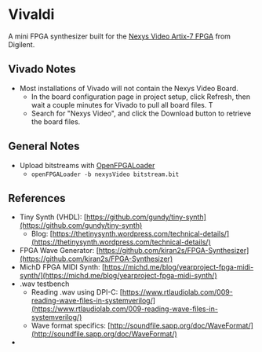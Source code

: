 
# Vivaldi

A mini FPGA synthesizer built for the [Nexys Video Artix-7 FPGA](https://digilent.com/reference/programmable-logic/nexys-video/start?redirect=1) from Digilent.

## Vivado Notes

- Most installations of Vivado will not contain the Nexys Video Board.
  - In the board configuration page in project setup, click Refresh, then wait a couple minutes for Vivado to pull all board files. T
  - Search for "Nexys Video", and click the Download button to retrieve the board files.

## General Notes

- Upload bitstreams with [OpenFPGALoader](https://github.com/trabucayre/openFPGALoader)
  - `openFPGALoader -b nexysVideo bitstream.bit`

## References

- Tiny Synth (VHDL): [https://github.com/gundy/tiny-synth](https://github.com/gundy/tiny-synth)
  - Blog: [https://thetinysynth.wordpress.com/technical-details/](https://thetinysynth.wordpress.com/technical-details/)
- FPGA Wave Generator: [https://github.com/kiran2s/FPGA-Synthesizer](https://github.com/kiran2s/FPGA-Synthesizer)
- MichD FPGA MIDI Synth: [https://michd.me/blog/yearproject-fpga-midi-synth/](https://michd.me/blog/yearproject-fpga-midi-synth/)
- .wav testbench
  - Reading .wav using DPI-C: [https://www.rtlaudiolab.com/009-reading-wave-files-in-systemverilog/](https://www.rtlaudiolab.com/009-reading-wave-files-in-systemverilog/)
  - Wave format specifics: [http://soundfile.sapp.org/doc/WaveFormat/](http://soundfile.sapp.org/doc/WaveFormat/)
-
